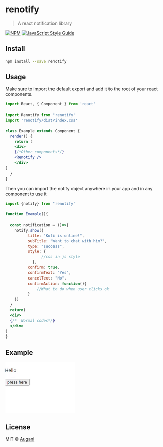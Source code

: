 # renotify

> A react notification library

[![NPM](https://img.shields.io/npm/v/renotify.svg)](https://www.npmjs.com/package/renotify) [![JavaScript Style Guide](https://img.shields.io/badge/code_style-standard-brightgreen.svg)](https://standardjs.com)

## Install

```bash
npm install --save renotify
```

## Usage

Make sure to import the default export and add it to the root of your
react components.
```jsx
import React, { Component } from 'react'

import Renotify from 'renotify'
import 'renotify/dist/index.css'

class Example extends Component {
  render() {
    return (
    <div>
    {/*Other components*/}
    <Renotify />
    </div>
)
  }
}
```


Then you can import the notify object anywhere in your app
 and in any component to use it
```jsx
import {notify} from 'renotify'

function Example(){

  const notification = ()=>{
    notify.show({
          title: "Kofi is online!",
          subTitle: "Want to chat with him?",
          type: "success",
          style: {
                //css in js style
            },
          confirm: true,
          confirmText: "Yes",
          cancelText: "No",
          confirmAction: function(){
              //What to do when user clicks ok
          }
    })
  }
  return(
  <div>
  {/*  Normal codes*/}
  </div>
)
}
```

## Example

![](mn.gif)

## License

MIT © [Augani](https://github.com/Augani)
